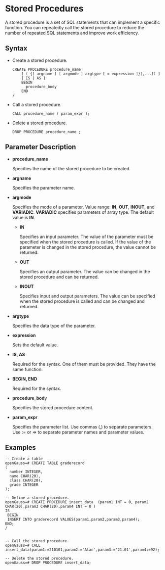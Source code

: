 # Stored Procedures<a name="EN-US_TOPIC_0000001224939989"></a>

A stored procedure is a set of SQL statements that can implement a specific function. You can repeatedly call the stored procedure to reduce the number of repeated SQL statements and improve work efficiency.

## Syntax<a name="en-us_topic_0283136646_en-us_topic_0237122110_en-us_topic_0059778640_sbee45c05d759429e9b8cb27ddd67bd30"></a>

-   Create a stored procedure.

    ```
    CREATE PROCEDURE procedure_name
        [ ( {[ argname ] [ argmode ] argtype [ = expression ]}[,...]) ]
        { IS | AS } 
        BEGIN
          procedure_body
        END
    /
    ```


-   Call a stored procedure.

    ```
    CALL procedure_name ( param_expr );
    ```


-   Delete a stored procedure.

    ```
    DROP PROCEDURE procedure_name ;
    ```


## Parameter Description<a name="en-us_topic_0283136646_en-us_topic_0237122110_en-us_topic_0059778640_scd93d84d9e624b5e831d78d47a830ca4"></a>

-   **procedure\_name**

    Specifies the name of the stored procedure to be created.

-   **argname**

    Specifies the parameter name.

-   **argmode**

    Specifies the mode of a parameter. Value range:  **IN**,  **OUT**,  **INOUT**, and  **VARIADIC**.  **VARIADIC**  specifies parameters of array type. The default value is  **IN**.

    -   **IN**

        Specifies an input parameter. The value of the parameter must be specified when the stored procedure is called. If the value of the parameter is changed in the stored procedure, the value cannot be returned.

    -   **OUT**

        Specifies an output parameter. The value can be changed in the stored procedure and can be returned.

    -   **INOUT**

        Specifies input and output parameters. The value can be specified when the stored procedure is called and can be changed and returned.


-   **argtype**

    Specifies the data type of the parameter.

-   **expression**

    Sets the default value.

-   **IS, AS**

    Required for the syntax. One of them must be provided. They have the same function.

-   **BEGIN, END**

    Required for the syntax.

-   **procedure\_bod**y

    Specifies the stored procedure content.

-   **param\_expr**

    Specifies the parameter list. Use commas \(,\) to separate parameters. Use := or =\> to separate parameter names and parameter values.


## Examples<a name="en-us_topic_0283136560_en-us_topic_0237122104_en-us_topic_0059778837_scc61c5d3cc3e48c1a1ef323652dda821"></a>

```
-- Create a table
openGauss=# CREATE TABLE graderecord  
(  
  number INTEGER,  
  name CHAR(20),  
  class CHAR(20),  
  grade INTEGER
);

-- Define a stored procedure.
openGauss=# CREATE PROCEDURE insert_data  (param1 INT = 0, param2 CHAR(20),param3 CHAR(20),param4 INT = 0 ) 
IS
 BEGIN 
 INSERT INTO graderecord VALUES(param1,param2,param3,param4);  
END;
/


-- Call the stored procedure.
openGauss=# CALL  insert_data(param1:=210101,param2:='Alan',param3:='21.01',param4:=92);

-- Delete the stored procedure.
openGauss=# DROP PROCEDURE insert_data;
```

